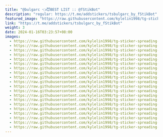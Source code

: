 ```yaml
---
title: "@bulgarc 👈😈BEST LIST :: @fStikBot"
description: "regular: https://t.me/addstickers/tsbulgarc_by_fStikBot"
featured_image: "https://raw.githubusercontent.com/kylelin1998/tg-sticker-spreading-worldwide-images/main/img/0cb8792e-52c5-45c9-966b-6d9fc0ada598.jpg"
link: "https://t.me/addstickers/tsbulgarc_by_fStikBot"
weight: 3
date: 2024-01-16T03:23:57+08:00
images:
  - https://raw.githubusercontent.com/kylelin1998/tg-sticker-spreading-worldwide-images/main/img/0cb8792e-52c5-45c9-966b-6d9fc0ada598.jpg
  - https://raw.githubusercontent.com/kylelin1998/tg-sticker-spreading-worldwide-images/main/img/3acb536a-a91e-405c-a26e-aad01c2b3cf3.jpg
  - https://raw.githubusercontent.com/kylelin1998/tg-sticker-spreading-worldwide-images/main/img/324b8f1d-99c1-4f23-ab17-e07b549ffd08.jpg
  - https://raw.githubusercontent.com/kylelin1998/tg-sticker-spreading-worldwide-images/main/img/ee58a700-7f62-4838-a53a-9adf7a1ffae8.jpg
  - https://raw.githubusercontent.com/kylelin1998/tg-sticker-spreading-worldwide-images/main/img/b949b030-bff7-466f-94c2-13b0026e677f.jpg
  - https://raw.githubusercontent.com/kylelin1998/tg-sticker-spreading-worldwide-images/main/img/6ee678f3-c833-4da7-8cb4-0cba825280af.jpg
  - https://raw.githubusercontent.com/kylelin1998/tg-sticker-spreading-worldwide-images/main/img/d846b885-c9ff-4765-873c-97a141e41b81.jpg
  - https://raw.githubusercontent.com/kylelin1998/tg-sticker-spreading-worldwide-images/main/img/71f529f6-8dab-4707-89b3-7ef8a69041d2.jpg
  - https://raw.githubusercontent.com/kylelin1998/tg-sticker-spreading-worldwide-images/main/img/956fe296-d545-4eb0-af92-78936c34612f.jpg
  - https://raw.githubusercontent.com/kylelin1998/tg-sticker-spreading-worldwide-images/main/img/43c4e573-6ffc-4c09-b0e8-1f445a0167f9.jpg
  - https://raw.githubusercontent.com/kylelin1998/tg-sticker-spreading-worldwide-images/main/img/a4ec2018-5fc1-4ce8-90fc-a7c2d882a54e.jpg
  - https://raw.githubusercontent.com/kylelin1998/tg-sticker-spreading-worldwide-images/main/img/6d692956-000f-450e-a43f-324c4b2ab4e0.jpg
  - https://raw.githubusercontent.com/kylelin1998/tg-sticker-spreading-worldwide-images/main/img/bc467d27-e102-4fcc-b4c0-5c6df9306ed3.jpg
  - https://raw.githubusercontent.com/kylelin1998/tg-sticker-spreading-worldwide-images/main/img/12cae5f9-8ed3-43e9-ad12-675703199f7a.jpg
  - https://raw.githubusercontent.com/kylelin1998/tg-sticker-spreading-worldwide-images/main/img/d3562e35-4e98-4db4-bc88-0abf188079e5.jpg
  - https://raw.githubusercontent.com/kylelin1998/tg-sticker-spreading-worldwide-images/main/img/45667823-08b9-47cd-9fb9-761c9a8b745c.jpg
  - https://raw.githubusercontent.com/kylelin1998/tg-sticker-spreading-worldwide-images/main/img/b5eca42e-b618-417d-af22-5044130ffae1.jpg
  - https://raw.githubusercontent.com/kylelin1998/tg-sticker-spreading-worldwide-images/main/img/481796ef-710a-4a48-902e-a6f3cbd8b4bf.jpg
  - https://raw.githubusercontent.com/kylelin1998/tg-sticker-spreading-worldwide-images/main/img/70089aa3-d9d8-490e-b9e4-014f220126c4.jpg
  - https://raw.githubusercontent.com/kylelin1998/tg-sticker-spreading-worldwide-images/main/img/c4c2115e-2674-4b07-afac-1dc6c71aaba8.jpg
---
```

